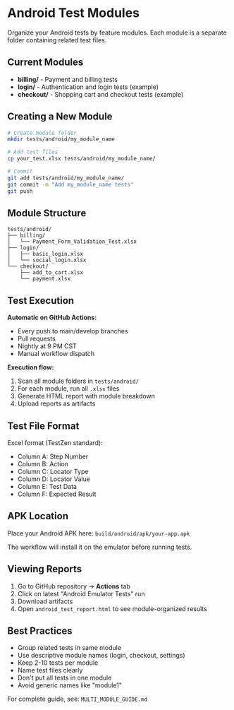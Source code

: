 # Android Test Modules

Organize your Android tests by feature modules. Each module is a separate folder containing related test files.

## Current Modules

- **billing/** - Payment and billing tests
- **login/** - Authentication and login tests (example)
- **checkout/** - Shopping cart and checkout tests (example)

## Creating a New Module

```bash
# Create module folder
mkdir tests/android/my_module_name

# Add test files
cp your_test.xlsx tests/android/my_module_name/

# Commit
git add tests/android/my_module_name/
git commit -m "Add my_module_name tests"
git push
```

## Module Structure

```
tests/android/
├── billing/
│   └── Payment_Form_Validation_Test.xlsx
├── login/
│   ├── basic_login.xlsx
│   └── social_login.xlsx
└── checkout/
    ├── add_to_cart.xlsx
    └── payment.xlsx
```

## Test Execution

**Automatic on GitHub Actions:**
- Every push to main/develop branches
- Pull requests
- Nightly at 9 PM CST
- Manual workflow dispatch

**Execution flow:**
1. Scan all module folders in `tests/android/`
2. For each module, run all `.xlsx` files
3. Generate HTML report with module breakdown
4. Upload reports as artifacts

## Test File Format

Excel format (TestZen standard):
- Column A: Step Number
- Column B: Action
- Column C: Locator Type
- Column D: Locator Value
- Column E: Test Data
- Column F: Expected Result

## APK Location

Place your Android APK here: `build/android/apk/your-app.apk`

The workflow will install it on the emulator before running tests.

## Viewing Reports

1. Go to GitHub repository → **Actions** tab
2. Click on latest "Android Emulator Tests" run
3. Download artifacts
4. Open `android_test_report.html` to see module-organized results

## Best Practices

- Group related tests in same module
- Use descriptive module names (login, checkout, settings)
- Keep 2-10 tests per module
- Name test files clearly
- Don't put all tests in one module
- Avoid generic names like "module1"

For complete guide, see: `MULTI_MODULE_GUIDE.md`
